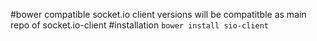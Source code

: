 #bower compatible socket.io client
versions will be compatitble as main repo of socket.io-client
#installation
`bower install sio-client`